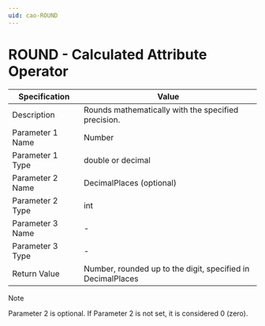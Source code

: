 ```yaml
---
uid: cao-ROUND
---
```


# ROUND - Calculated Attribute Operator

| Specification         | Value                                                        |
| --------------------- | ------------------------------------------------------------ |
| Description           | Rounds mathematically with the specified precision.           |
| Parameter 1 Name      | Number                                                       |
| Parameter 1 Type      | double or decimal                                |
| Parameter 2 Name      | DecimalPlaces (optional)                                                           |
| Parameter 2 Type      | int                                                           |
| Parameter 3 Name      | -                                                            |
| Parameter 3 Type      | -                                                            |
| Return Value          | Number, rounded up to the digit, specified in DecimalPlaces                                                         |

> [!NOTE]
> Parameter 2 is optional. If Parameter 2 is not set, it is considered 0 (zero).
